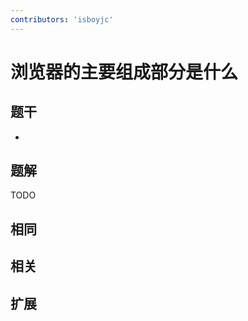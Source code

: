 ```yaml
---
contributors: 'isboyjc'
---
```


# 浏览器的主要组成部分是什么

## 题干

- 



## 题解

<!-- ::: details 点我查看题解 -->

  TODO

<!-- ::: -->



## 相同


## 相关


## 扩展

